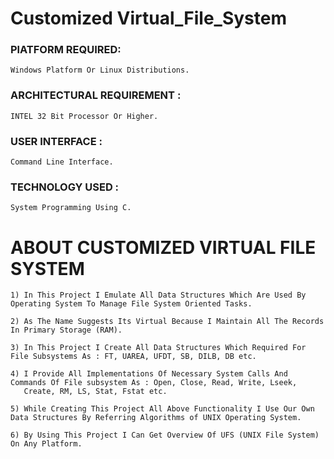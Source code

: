 # Customized Virtual_File_System

<h3><B> PlATFORM REQUIRED: </B></h3>

    Windows Platform Or Linux Distributions.

<h3><B> ARCHITECTURAL REQUIREMENT : </B></h3>

    INTEL 32 Bit Processor Or Higher.

<h3><B>USER INTERFACE :</B></h3>

    Command Line Interface.


<h3><B>TECHNOLOGY USED :</B></h3>

    System Programming Using C.

<h1 >ABOUT CUSTOMIZED VIRTUAL FILE SYSTEM</h1>


    1) In This Project I Emulate All Data Structures Which Are Used By Operating System To Manage File System Oriented Tasks.
    
    2) As The Name Suggests Its Virtual Because I Maintain All The Records In Primary Storage (RAM).
    
    3) In This Project I Create All Data Structures Which Required For File Subsystems As : FT, UAREA, UFDT, SB, DILB, DB etc.
    
    4) I Provide All Implementations Of Necessary System Calls And Commands Of File subsystem As : Open, Close, Read, Write, Lseek, 
       Create, RM, LS, Stat, Fstat etc.
    
    5) While Creating This Project All Above Functionality I Use Our Own Data Structures By Referring Algorithms of UNIX Operating System.
    
    6) By Using This Project I Can Get Overview Of UFS (UNIX File System) On Any Platform.

